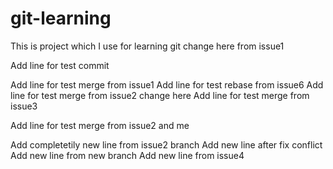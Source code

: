 # git-learning
This is project which I use for learning git change here from issue1

Add line for test commit

Add line for test merge from issue1
Add line for test rebase from issue6
Add line for test merge from issue2 change here
Add line for test merge from issue3

Add line for test merge from issue2 and me

Add completetily new line from issue2 branch
Add new line after fix conflict
Add new line from new branch
Add new line from issue4
